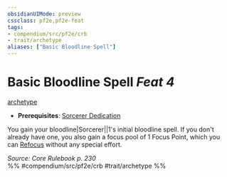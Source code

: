 ```yaml
---
obsidianUIMode: preview
cssclass: pf2e,pf2e-feat
tags:
- compendium/src/pf2e/crb
- trait/archetype
aliases: ["Basic Bloodline Spell"]
---
```

# Basic Bloodline Spell  *Feat 4*  
[archetype](rules/traits/archetype.md)  

- **Prerequisites**: [Sorcerer Dedication](compendium/feats/sorcerer-dedication.md)

You gain your bloodline|Sorcerer||1's initial bloodline spell. If you don't already have one, you also gain a focus pool of 1 Focus Point, which you can [Refocus](rules/actions/refocus.md) without any special effort.

*Source: Core Rulebook p. 230*  
%% #compendium/src/pf2e/crb #trait/archetype %%